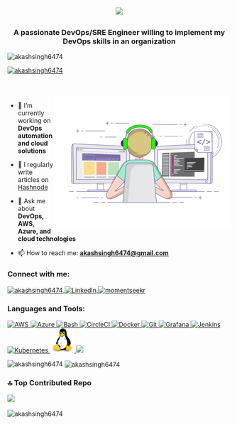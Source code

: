 <h1 align="center">
    <img src="https://readme-typing-svg.herokuapp.com/?font=Righteous&size=35&center=true&vCenter=true&width=700&height=70&duration=4000&lines=Hi+There!+👋;+I'm+Akash+Singh!;+A+DevOps/SRE+Engineer!" />
</h1>

<h3 align="center">A passionate DevOps/SRE Engineer willing to implement my DevOps skills in an organization</h3>

<p align="left"> <img src="https://komarev.com/ghpvc/?username=akashsingh6474&label=Profile%20views&color=0e75b6&style=flat" alt="akashsingh6474" /> </p>

<p align="left"> <a href="https://github.com/ryo-ma/github-profile-trophy"><img src="https://github-profile-trophy.vercel.app/?username=akashsingh6474" alt="akashsingh6474" /></a> </p>

<br>
<br>

<img align="right" alt="Coding" width="400" src="https://raw.githubusercontent.com/devSouvik/devSouvik/master/gif3.gif">

- 🔭 I’m currently working on **DevOps automation and cloud solutions**

- 📝 I regularly write articles on [Hashnode](https://hashnode.com/@Akash-DevOps)

- 💬 Ask me about **DevOps, AWS, Azure, and cloud technologies**

- 📫 How to reach me: **akashsingh6474@gmail.com**

<h3 align="left">Connect with me:</h3>
<p align="left">
    <a href="https://twitter.com/framesbyakash" target="_blank">
        <img align="center" src="https://github.com/AkashSingh/blob/main/twitter.gif" alt="akashsingh6474" height="65" width="75" />
    </a>
    <a href="https://linkedin.com/in/akashs01" target="_blank">
        <img align="center" src="https://github.com/AkashSingh/blob/main/372102050_LINKEDIN_ICON_TRANSPARENT_1080.gif" alt="LinkedIn" height="55" width="50" />
    </a>
    <a href="https://instagram.com/momentseekr" target="_blank">
        <img align="center" src="https://github.com/AkashSingh/AkashSingh/blob/main/insta.gif" alt="momentseekr" height="75" width="80" />
    </a>
</p>

<h3 align="left">Languages and Tools:</h3>
<p align="left"> 
    <a href="https://aws.amazon.com" target="_blank" rel="noreferrer"> 
        <img src="https://github.com/AkashSingh/AkashSingh/blob/main/aws.gif" alt="AWS" width="60" height="55"/> 
    </a> 
    <a href="https://azure.microsoft.com/en-in/" target="_blank" rel="noreferrer"> 
        <img src="https://www.vectorlogo.zone/logos/microsoft_azure/microsoft_azure-icon.svg" alt="Azure" width="60" height="55"/> 
    </a> 
    <a href="https://www.gnu.org/software/bash/" target="_blank" rel="noreferrer"> 
        <img src="https://www.vectorlogo.zone/logos/gnu_bash/gnu_bash-icon.svg" alt="Bash" width="55" height="55"/> 
    </a> 
    <a href="https://circleci.com" target="_blank" rel="noreferrer"> 
        <img src="https://www.vectorlogo.zone/logos/circleci/circleci-icon.svg" alt="CircleCI" width="45" height="55"/> 
    </a> 
    <a href="https://www.docker.com/" target="_blank" rel="noreferrer"> 
        <img src="https://github.com/AkashSingh/AkashSingh/blob/main/whale-docker.gif" alt="Docker" width="55" height="55"/> 
    </a> 
    <a href="https://git-scm.com/" target="_blank" rel="noreferrer"> 
        <img src="https://github.com/AkashSingh/blob/main/git.gif" alt="Git" width="80" height="55"/> 
    </a> 
    <a href="https://grafana.com" target="_blank" rel="noreferrer"> 
        <img src="https://www.vectorlogo.zone/logos/grafana/grafana-icon.svg" alt="Grafana" width="55" height="65"/> 
    </a> 
    <a href="https://www.jenkins.io" target="_blank" rel="noreferrer"> 
        <img src="https://github.com/AkashSingh/AkashSingh/blob/main/jenkins.gif" alt="Jenkins" width="75" height="55"/> 
    </a> 
    <a href="https://kubernetes.io" target="_blank" rel="noreferrer"> 
        <img src="https://github.com/AkashSingh/blob/main/kuber.gif" alt="Kubernetes" width="55" height="55"/> 
    </a> 
    <a href="https://www.linux.org/" target="_blank" rel="noreferrer"> 
        <img src="https://raw.githubusercontent.com/devicons/devicon/master/icons/linux/linux-original.svg" alt="Linux" width="55" height="55"/> 
    </a>
    <a href="https://prometheus.io/" target="_blank">
        <img src="https://raw.githubusercontent.com/itsksaurabh/itsksaurabh/master/assets/prometheus.gif" height="55" />
    </a>
</p>

<p><img align="left" src="https://github-readme-stats.vercel.app/api/top-langs?username=akashsingh6474&show_icons=true&locale=en&layout=compact" alt="akashsingh6474" /></p>

<p>&nbsp;<img align="center" src="https://github-readme-stats.vercel.app/api?username=akashsingh6474&show_icons=true&locale=en" alt="akashsingh6474" /></p>

### 🔝 Top Contributed Repo
![](https://github-contributor-stats.vercel.app/api?username=akashsingh6474&limit=5&theme=flat&combine_all_yearly_contributions=true)

<p><img align="center" src="https://github-readme-streak-stats.herokuapp.com/?user=akashsingh6474&" alt="akashsingh6474" /></p>